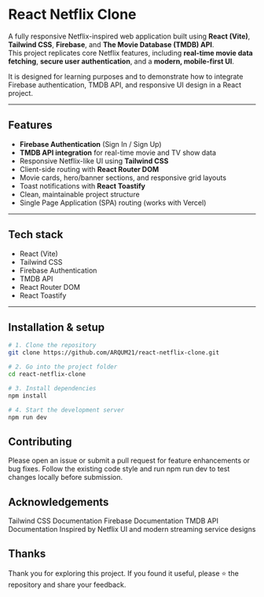 # React Netflix Clone

A fully responsive Netflix-inspired web application built using **React (Vite)**, **Tailwind CSS**, **Firebase**, and **The Movie Database (TMDB) API**.  
This project replicates core Netflix features, including **real-time movie data fetching**, **secure user authentication**, and a **modern, mobile-first UI**.  

It is designed for learning purposes and to demonstrate how to integrate Firebase authentication, TMDB API, and responsive UI design in a React project.


---

## Features
- **Firebase Authentication** (Sign In / Sign Up)
- **TMDB API integration** for real-time movie and TV show data
- Responsive Netflix-like UI using **Tailwind CSS**
- Client-side routing with **React Router DOM**
- Movie cards, hero/banner sections, and responsive grid layouts
- Toast notifications with **React Toastify**
- Clean, maintainable project structure
- Single Page Application (SPA) routing (works with Vercel)

---

## Tech stack
- React (Vite)
- Tailwind CSS
- Firebase Authentication
- TMDB API
- React Router DOM
- React Toastify

---

## Installation & setup

```bash
# 1. Clone the repository
git clone https://github.com/ARQUM21/react-netflix-clone.git

# 2. Go into the project folder
cd react-netflix-clone

# 3. Install dependencies
npm install

# 4. Start the development server
npm run dev
```

## Contributing
Please open an issue or submit a pull request for feature enhancements or bug fixes.
Follow the existing code style and run npm run dev to test changes locally before submission.

## Acknowledgements
Tailwind CSS Documentation
Firebase Documentation
TMDB API Documentation
Inspired by Netflix UI and modern streaming service designs

## Thanks
Thank you for exploring this project.
If you found it useful, please ⭐ the repository and share your feedback.
